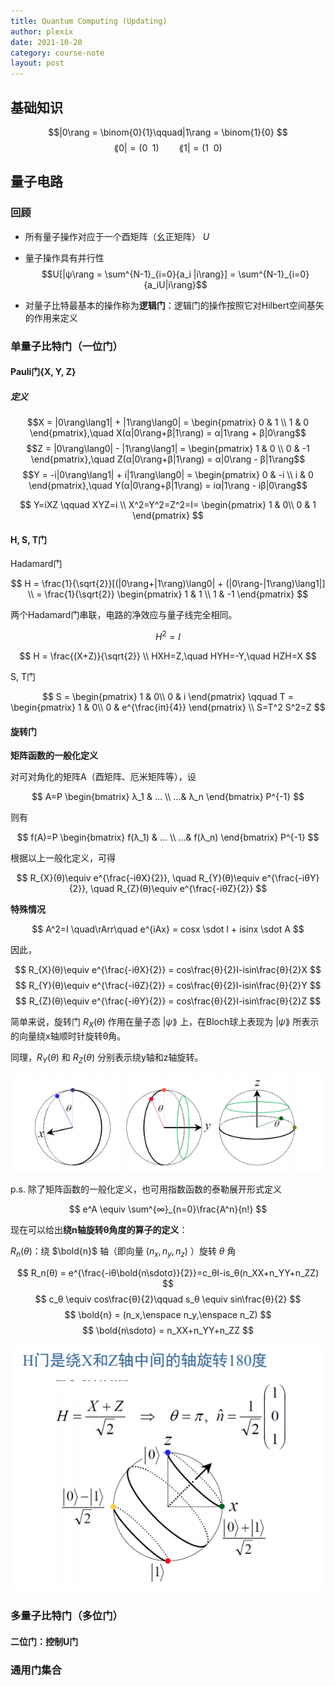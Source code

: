 ```yaml
---
title: Quantum Computing (Updating)
author: plexix
date: 2021-10-20
category: course-note
layout: post
---
```


<head>
    <script src="https://cdn.mathjax.org/mathjax/latest/MathJax.js?config=TeX-AMS-MML_HTMLorMML" type="text/javascript"></script>
    <script type="text/x-mathjax-config">
        MathJax.Hub.Config({
            tex2jax: {
            skipTags: ['script', 'noscript', 'style', 'textarea', 'pre'],
            inlineMath: [['$','$']]
            }
        });
    </script>
</head>

## 基础知识

$$|0\rang = \binom{0}{1}\qquad|1\rang = \binom{1}{0}
$$$$
\lang0| = (0\enspace1)\qquad\lang1| = (1\enspace0)$$

## 量子电路

### 回顾

+ 所有量子操作对应于一个酉矩阵（幺正矩阵） *U*

+ 量子操作具有并行性
$$U[|ψ\rang = \sum^{N-1}_{i=0}{a_i |i\rang}] = \sum^{N-1}_{i=0}{a_iU|i\rang}$$

+ 对量子比特最基本的操作称为**逻辑门**：逻辑门的操作按照它对Hilbert空间基矢的作用来定义


### 单量子比特门（一位门）

#### Pauli门{X, Y, Z}

##### 定义

$$X = |0\rang\lang1| + |1\rang\lang0| = 
\begin{pmatrix}
0 & 1 \\
1 & 0
\end{pmatrix},\quad X(α|0\rang+β|1\rang) = α|1\rang + β|0\rang$$
$$Z = |0\rang\lang0| - |1\rang\lang1| = 
\begin{pmatrix}
1 & 0 \\
0 & -1
\end{pmatrix},\quad Z(α|0\rang+β|1\rang) = α|0\rang - β|1\rang$$
$$Y = -i|0\rang\lang1| + i|1\rang\lang0| = 
\begin{pmatrix}
0 & -i \\
i & 0
\end{pmatrix},\quad Y(α|0\rang+β|1\rang) = iα|1\rang - iβ|0\rang$$

$$
Y=iXZ \qquad XYZ=i
\\
X^2=Y^2=Z^2=I=
\begin{pmatrix}
1 & 0\\
0 & 1
\end{pmatrix}
$$

#### H, S, T门

Hadamard门

$$
H = \frac{1}{\sqrt{2}}[(|0\rang+|1\rang)\lang0| + (|0\rang-|1\rang)\lang1|]
\\ = \frac{1}{\sqrt{2}}
\begin{pmatrix}
1 & 1 \\
1 & -1
\end{pmatrix}
$$

两个Hadamard门串联，电路的净效应与量子线完全相同。

$$
H^2 = I
$$

$$
H = \frac{(X+Z)}{\sqrt{2}} \\
HXH=Z,\quad HYH=-Y,\quad HZH=X
$$

S, T门

$$
S = 
\begin{pmatrix}
1 & 0\\
0 & i
\end{pmatrix}
\qquad
T = 
\begin{pmatrix}
1 & 0\\
0 & e^{\frac{iπ}{4}}
\end{pmatrix}
\\
S=T^2
S^2=Z
$$

#### 旋转门

**矩阵函数的一般化定义**

对可对角化的矩阵A（酉矩阵、厄米矩阵等），设

$$
A=P
\begin{bmatrix}
λ_1 & ... \\
...& λ_n
\end{bmatrix}
P^{-1}
$$

则有

$$
f(A)=P
\begin{bmatrix}
f(λ_1) & ... \\
...& f(λ_n)
\end{bmatrix}
P^{-1}
$$

根据以上一般化定义，可得

$$
R_{X}(θ)\equiv e^{\frac{-iθX}{2}},
\quad
R_{Y}(θ)\equiv e^{\frac{-iθY}{2}},
\quad
R_{Z}(θ)\equiv e^{\frac{-iθZ}{2}}
$$

**特殊情况**

$$
A^2=I \quad\rArr\quad e^{iAx} = cosx \sdot I + isinx \sdot A
$$

因此，

$$
R_{X}(θ)\equiv e^{\frac{-iθX}{2}} = cos\frac{θ}{2}I-isin\frac{θ}{2}X
$$$$
R_{Y}(θ)\equiv e^{\frac{-iθZ}{2}} = cos\frac{θ}{2}I-isin\frac{θ}{2}Y
$$$$
R_{Z}(θ)\equiv e^{\frac{-iθY}{2}} = cos\frac{θ}{2}I-isin\frac{θ}{2}Z
$$

简单来说，旋转门 $R_X(θ)$ 作用在量子态 $|ψ\rang$ 上，在Bloch球上表现为 $|ψ\rang$ 所表示的向量绕x轴顺时针旋转θ角。

同理，$R_Y(θ)$ 和 $R_Z(θ)$ 分别表示绕y轴和z轴旋转。

![图 1](../images/0a0a6a84369ccc201b9324c4f46a512c2c281569794e3cb9c57b7a7b58858e96.png)


p.s. 除了矩阵函数的一般化定义，也可用指数函数的泰勒展开形式定义

$$
e^A \equiv \sum^{∞}_{n=0}\frac{A^n}{n!}
$$

现在可以给出**绕n轴旋转θ角度的算子的定义**：

$R_n(θ)$：绕 $\bold{n}$ 轴（即向量 $(n_x,n_y,n_z)$ ）旋转 $θ$ 角

$$
R_n(θ) = e^{\frac{-iθ\bold{n\sdotσ}}{2}}=c_θI-is_θ(n_XX+n_YY+n_ZZ)
$$$$
c_θ \equiv cos\frac{θ}{2}\qquad s_θ \equiv sin\frac{θ}{2} $$$$
\bold{n} = (n_x,\enspace n_y,\enspace n_Z) $$$$
\bold{n\sdotσ} = n_XX+n_YY+n_ZZ
$$

![图 2](../images/05aa1b7484238d067c72d9daaa7f19f5aca64474a81caf7feedf919305ac16c6.png)  


### 多量子比特门（多位门）

#### 二位门：控制U门

### 通用门集合

